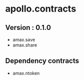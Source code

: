 # apollo.contracts

## Version : 0.1.0
- amax.save
- amax.share
  
## Dependency contracts
- amax.ntoken